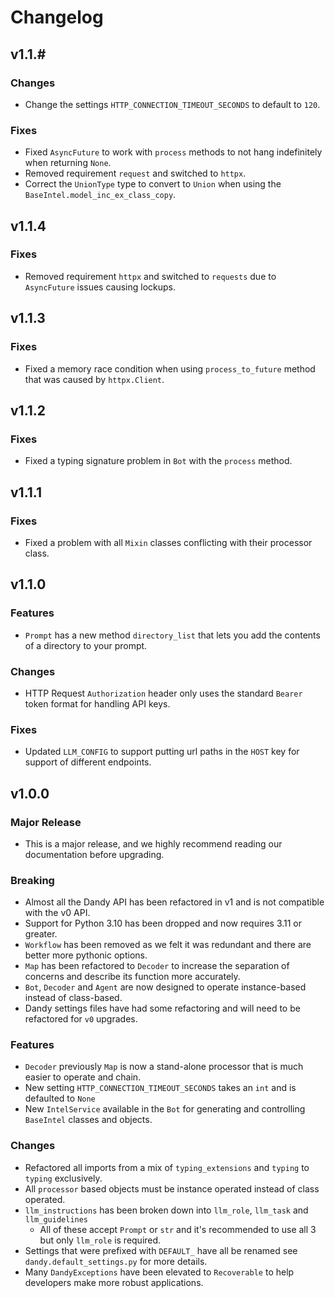 # Changelog

## v1.1.#

### Changes

- Change the settings `HTTP_CONNECTION_TIMEOUT_SECONDS` to default to `120`.

### Fixes

- Fixed `AsyncFuture` to work with `process` methods to not hang indefinitely when returning `None`.
- Removed requirement `request` and switched to `httpx`.
- Correct the `UnionType` type to convert to `Union` when using the `BaseIntel.model_inc_ex_class_copy`.

## v1.1.4

### Fixes

- Removed requirement `httpx` and switched to `requests` due to `AsyncFuture` issues causing lockups.

## v1.1.3

### Fixes

- Fixed a memory race condition when using `process_to_future` method that was caused by `httpx.Client`.

## v1.1.2

### Fixes

- Fixed a typing signature problem in `Bot` with the `process` method.

## v1.1.1

### Fixes

- Fixed a problem with all `Mixin` classes conflicting with their processor class.

## v1.1.0

### Features

- `Prompt` has a new method `directory_list` that lets you add the contents of a directory to your prompt.

### Changes

- HTTP Request `Authorization` header only uses the standard `Bearer` token format for handling API keys.

### Fixes

- Updated `LLM_CONFIG` to support putting url paths in the `HOST` key for support of different endpoints.

## v1.0.0

### Major Release

- This is a major release, and we highly recommend reading our documentation before upgrading. 

### Breaking

- Almost all the Dandy API has been refactored in v1 and is not compatible with the v0 API.
- Support for Python 3.10 has been dropped and now requires 3.11 or greater.
- `Workflow` has been removed as we felt it was redundant and there are better more pythonic options.
- `Map` has been refactored to `Decoder` to increase the separation of concerns and describe its function more accurately.
- `Bot`, `Decoder` and `Agent` are now designed to operate instance-based instead of class-based.
- Dandy settings files have had some refactoring and will need to be refactored for `v0` upgrades.

### Features

- `Decoder` previously `Map` is now a stand-alone processor that is much easier to operate and chain.
- New setting `HTTP_CONNECTION_TIMEOUT_SECONDS` takes an `int` and is defaulted to `None`
- New `IntelService` available in the `Bot` for generating and controlling `BaseIntel` classes and objects. 

### Changes

- Refactored all imports from a mix of `typing_extensions` and `typing` to `typing` exclusively.
- All `processor` based objects must be instance operated instead of class operated.
- `llm_instructions` has been broken down into `llm_role`, `llm_task` and `llm_guidelines`
  - All of these accept `Prompt` or `str` and it's recommended to use all 3 but only `llm_role` is required.
- Settings that were prefixed with `DEFAULT_` have all be renamed see `dandy.default_settings.py` for more details.
- Many `DandyExceptions` have been elevated to `Recoverable` to help developers make more robust applications.

